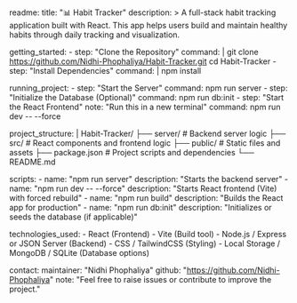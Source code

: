 readme:
  title: "📊 Habit Tracker"
  description: >
    A full-stack habit tracking application built with React. This app helps users build and maintain 
    healthy habits through daily tracking and visualization.

  getting_started:
    - step: "Clone the Repository"
      command: |
        git clone https://github.com/Nidhi-Phophaliya/Habit-Tracker.git
        cd Habit-Tracker
    - step: "Install Dependencies"
      command: |
        npm install

  running_project:
    - step: "Start the Server"
      command: npm run server
    - step: "Initialize the Database (Optional)"
      command: npm run db:init
    - step: "Start the React Frontend"
      note: "Run this in a new terminal"
      command: npm run dev -- --force

  project_structure: |
    Habit-Tracker/
    ├── server/              # Backend server logic
    ├── src/                 # React components and frontend logic
    ├── public/              # Static files and assets
    ├── package.json         # Project scripts and dependencies
    └── README.md

  scripts:
    - name: "npm run server"
      description: "Starts the backend server"
    - name: "npm run dev -- --force"
      description: "Starts React frontend (Vite) with forced rebuild"
    - name: "npm run build"
      description: "Builds the React app for production"
    - name: "npm run db:init"
      description: "Initializes or seeds the database (if applicable)"

  technologies_used:
    - React (Frontend)
    - Vite (Build tool)
    - Node.js / Express or JSON Server (Backend)
    - CSS / TailwindCSS (Styling)
    - Local Storage / MongoDB / SQLite (Database options)

  contact:
    maintainer: "Nidhi Phophaliya"
    github: "https://github.com/Nidhi-Phophaliya"
    note: "Feel free to raise issues or contribute to improve the project."
